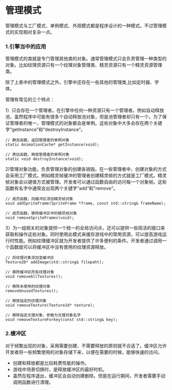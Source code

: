 # 管理模式

管理模式与工厂模式、单例模式、外观模式都是程序设计的一种模式。不过管理模式的实现相对复杂一点。

### 1.引擎当中的应用

管理模式的类就是专门管理其他类的对象。通常管理模式只会负责管理一种类型的对象。比如纹理资源只有一个纹理对象管理类、精灵资源只有一个精灵资源管理类。

除了上表中的管理模式之外，引擎中还存在一些其他的管理类,比如定时器、字体。

管理有常见的三个特点：

1）只会存在一个管理者。在引擎中任何一种资源只有一个管理者。例如自动释放池，虽然程序中可能有很多个自动释放池对象，但是池管理者却只有一个。为了保证管理者的唯一，管理模式的对象都会是单例。这些对象中大多会存在两个关键字“getInstance”和“destroyInstance”。

	// 静态函数，返回管理者的单例对象
	static AnimationCache* getInstance(void);

	// 表达函数，释放管理者的单例对象
	static void destroyInstance(void);

2)管理对象功能，负责管理对象的创建各销毁。在一些管理者中，创建对象的方式会采用工厂模式。例如精灵帧缓冲的管理者创建精灵帧的方式就是工厂模式。精灵帧对象会以键值方式被管理。开发者可以通过函数自由的访问每一个对象帧。这些函数有名字中通常会出现两个关键字“add”和"remove"。

	// 成员函数，向缓冲区添加精灵帧对象
	void addSpriteFrame(SpriteFrame *frame, const std::string& frameName);

	// 成员函数，移除缓冲区中的精灵帧对象
	void removeSpriteFrames(void);

3）为一组相关的对象提供一个统一的全局访问点，还可以提供一些简洁的接口来获取和操作这些对象。同时使用此模式来缓存游戏中的常用资源，可以提高游戏运行时性能。例如纹理缓冲区就为开发者提供了许多便利的条件。开发者通过调用一个函数就可以将缓冲区中没有使用的纹理资源释放。

	// 将纹理对象添加至缓冲区
	Texture2D* addImage(std::string& filepaht);

	// 移除缓冲区所有纹理对象
	void removeAllTextures();

	// 移除未使用的纹理对象
	removeUnusedTextures();

	// 释放指定的纹理对象
	void removeTexture(Texture2d* texture);

	// 移除指定文理对象，参数为文理对象名字
	void removeTextureForkey(const std::string& key);

### 2.缓冲区

对于频繁出现的对象，采用需要创建、不需要释放的原则就不合适了。缓冲区允许开发者将一些频繁使用的对象存储下来，以便在需要的时候，能够快速的访问。

- 创建和释放都是比较耗费性能的操作。
- 游戏中场景切换时，是释放缓冲区的最好时机。
- 虽然在程序退出，缓冲区会自动创建删除。但是在运行期间，开发者需要手动调用函数进行清理。